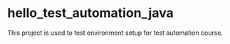 # hello_test_automation_java

This project is used to test environment setup for test automation course.
